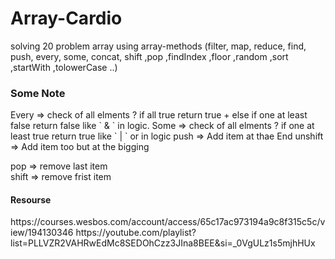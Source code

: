 # Array-Cardio
solving 20 problem array using array-methods (filter, map, reduce, find, push, every, some, concat, shift ,pop ,findIndex ,floor ,random ,sort ,startWith ,tolowerCase ..)

<h3>Some Note</h3>
Every =>  check of all elments ? if all true return true + else if one at least false return false like ` & ` in logic.
Some =>  check of all elments ? if one at least true return true  like ` | ` or in logic
push => Add item at thae End
unshift => Add item too but at the bigging

pop => remove last item  
shift => remove frist item

<h4>Resourse</h4>
https://courses.wesbos.com/account/access/65c17ac973194a9c8f315c5c/view/194130346
https://youtube.com/playlist?list=PLLVZR2VAHRwEdMc8SEDOhCzz3JIna8BEE&si=_0VgULz1s5mjhHUx
